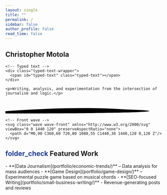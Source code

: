 ```yaml
---
layout: single
title: ""
permalink: /
sidebar: false
author_profile: false
read_time: false
---
```


<!-- ===== HERO SECTION ===== -->
<section class="hero">

  <!-- Hero Intro Text -->
  <div class="hero-intro">
    <h1>Christopher Motola</h1>

    <!-- Typed text -->
    <div class="typed-text-wrapper">
      <span id="typed-text" class="typed-text"></span>
    </div>

    <p>Writing, analysis, and experimentation from the intersection of journalism and logic.</p>
  </div>

  <!-- Wave Container -->
  <div class="wave-container">
    <!-- Back wave -->
    <svg class="wave wave-back" xmlns="http://www.w3.org/2000/svg" viewBox="0 0 1440 120" preserveAspectRatio="none">
      <path d="M0,100 C360,75 720,60 1080,85 C1440,95 1440,120 0,120 Z"/>
    </svg>

    <!-- Front wave -->
    <svg class="wave wave-front" xmlns="http://www.w3.org/2000/svg" viewBox="0 0 1440 120" preserveAspectRatio="none">
      <path d="M0,90 C360,60 720,80 1080,55 C1440,30 1440,120 0,120 Z"/>
    </svg>
  </div>
</section>

<h2 class="section-header"><span class="material-symbols-outlined" style="color: #1e3a8a;">folder_check</span> Featured Work</h2>  
- **[Data Journalism](portfolio/economic-trends/)** – Data analysis for mass audiences  
- **[Game Design](portfolio/game-design/)** – Experimental puzzle game based on musical chords
- **[SEO-focused Writing](portfolio/small-business-writing/)** - Revenue-generating posts and reviews 

